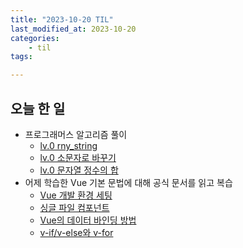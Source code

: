```yaml
---
title: "2023-10-20 TIL"
last_modified_at: 2023-10-20
categories:
    - til
tags:

---
```


## 오늘 한 일
-   프로그래머스 알고리즘 풀이
    -   [lv.0 rny_string](https://makepin2r.github.io/algorithm-programmers/181863/)
    -   [lv.0 소문자로 바꾸기](https://makepin2r.github.io/algorithm-programmers/181876/)
    -   [lv.0 문자열 정수의 합](https://makepin2r.github.io/algorithm-programmers/181849/)
- 어제 학습한 Vue 기본 문법에 대해 공식 문서를 읽고 복습
    -   [Vue 개발 환경 세팅](https://makepin2r.github.io/vue/vue-environment/)
    -   [싱글 파일 컴포넌트](https://makepin2r.github.io/vue/vue-sfc)
    -   [Vue의 데이터 바인딩 방법](https://makepin2r.github.io/vue/vue-data-binding/)
    -   [v-if/v-else와 v-for](https://makepin2r.github.io/vue/vue-vfor-vif/)
